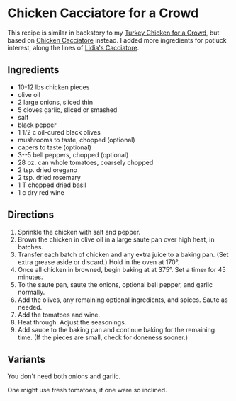 # Chicken Cacciatore for a Crowd

This recipe is similar in backstory to my [Turkey Chicken for a Crowd](../poultry/bakedTurkeyChicken.md), but based on [Chicken Cacciatore](../poultry/cacciatore.md) instead.  I added more ingredients for potluck interest, along the lines of [Lidia's Cacciatore](https://lidiasitaly.com/recipes/chicken-cacciatore/).

## Ingredients

* 10-12 lbs chicken pieces
* olive oil
* 2 large onions, sliced thin
* 5 cloves garlic, sliced or smashed
* salt
* black pepper
* 1 1/2 c oil-cured black olives 
* mushrooms to taste, chopped (optional)
* capers to taste (optional)
* 3--5 bell peppers, chopped (optional)
* 28 oz. can whole tomatoes, coarsely chopped
* 2 tsp. dried oregano
* 2 tsp. dried rosemary
* 1 T chopped dried basil
* 1 c dry red wine

## Directions

1. Sprinkle the chicken with salt and pepper.
2. Brown the chicken in olive oil in a large saute pan over high heat, in batches.
3. Transfer each batch of chicken and any extra juice to a baking pan.  (Set extra grease aside or discard.)  Hold in the oven at 170°. 
4. Once all chicken in browned, begin baking at at 375°.  Set a timer for 45 minutes.
5. To the saute pan, saute the onions, optional bell pepper, and garlic normally.
6. Add the olives, any remaining optional ingredients, and spices.  Saute as needed. 
7. Add the tomatoes and wine.
8. Heat through.  Adjust the seasonings.
9. Add sauce to the baking pan and continue baking for the remaining time.  (If the pieces are small, check for doneness sooner.)

## Variants

You don't need both onions and garlic.

One might use fresh tomatoes, if one were so inclined.
